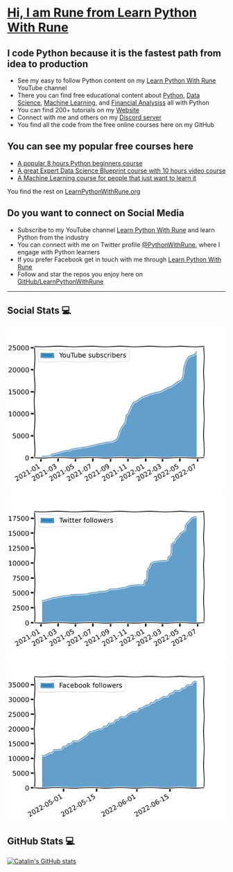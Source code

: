 # [Hi, I am Rune from Learn Python With Rune][website]

## I code Python because it is the fastest path from idea to production

- See my easy to follow Python content on my [Learn Python With Rune][youtube] YouTube channel 
- There you can find free educational content about [Python](https://youtube.com/playlist?list=PLvMRWNpDTNwTNwsQmgTvvG2i1znjfMidt), [Data Science](https://youtube.com/playlist?list=PLvMRWNpDTNwQ0wzQYY_lk2sedyzgHaZm3), [Machine Learning](https://youtube.com/playlist?list=PLvMRWNpDTNwQZkB840U2d9JFXcA8spGMF), and [Financial Analysiss](https://youtube.com/playlist?list=PLvMRWNpDTNwQF6t_Tq7aVX0AI6H1avSpv) all with Python
- You can find 200+ tutorials on my [Website][website]
- Connect with me and others on my [Discord server][discord]
- You find all the code from the free online courses here on my GitHub

## You can see my popular free courses here
- [A popular 8 hours Python beginners course](https://www.learnpythonwithrune.org/learn-python/)
- [A great Expert Data Science Blueprint course with 10 hours video course](https://www.learnpythonwithrune.org/data-science-2/)
- [A Machine Learning course for people that just want to learn it](https://www.learnpythonwithrune.org/machine-learning/)

You find the rest on [LearnPythonWithRune.org][website]

## Do you want to connect on Social Media

- Subscribe to my YouTube channel [Learn Python With Rune][youtube] and learn Python from the industry
- You can connect with me on Twitter profile [@PythonWithRune][twitter], where I engage with Python learners
- If you prefer Facebook get in touch with me through [Learn Python With Rune][facebook]
- Follow and star the repos you enjoy here on [GitHub/LearnPythonWithRune](https://github.com/LearnPythonWithRune)

---

## Social Stats 💻
![YouTube Subscribers](yt-subscribers.png "YouTube Subscribers")
![Twitter Followers](tw-followers.png "Twitter Followers")
![Facebook Followers](fb-followers.png "Facebook Followers")

## GitHub Stats 💻

[![Catalin's GitHub stats](https://github-readme-stats.vercel.app/api?username=LearnPythonWithRune&theme=dracula)](https://github.com/anuraghazra/github-readme-stats)


[twitter]: https://twitter.com/PythonWithRune
[youtube]: https://www.youtube.com/channel/UCRcIvjtYDUi5cWjlmjWipcg
[website]: https://www.learnpythonwithrune.org
[facebook]: https://www.facebook.com/learnpythonwithrune
[discord]: https://discord.gg/MdyjkXUz
